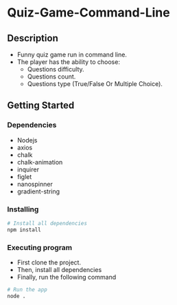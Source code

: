 # Quiz-Game-Command-Line

## Description
* Funny quiz game run in command line.
* The player has the ability to choose: 
  * Questions difficulty.
  * Questions count. 
  * Questions type (True/False Or Multiple Choice).

## Getting Started

### Dependencies

* Nodejs
* axios
* chalk
* chalk-animation
* inquirer
* figlet
* nanospinner
* gradient-string

### Installing

```bash
# Install all dependencies
npm install
```

### Executing program
* First clone the project.
* Then, install all dependencies
* Finally, run the following command 
```bash
# Run the app 
node .
```
